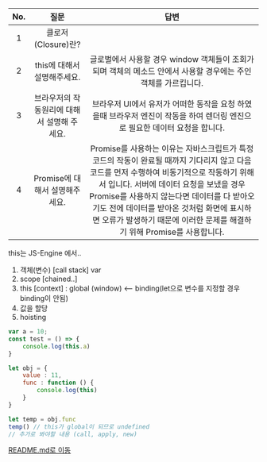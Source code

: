 |No.|질문|답변|
|:--:|:--:|:--:|
|1|클로저 (Closure)란?||
|2|this에 대해서 설명해주세요.|글로벌에서 사용할 경우 window 객체들이 조회가 되며 객체의 메소드 안에서 사용할 경우에는 주인객체를 가르킵니다.|
|3|브라우저의 작동원리에 대해서 설명해 주세요.|브라우저 UI에서 유저가 어떠한 동작을 요청 하였을때 브라우저 엔진이 작동을 하여 렌더링 엔진으로 필요한 데이터 요청을 합니다. |
|4|Promise에 대해서 설명해주세요.|Promise를 사용하는 이유는 자바스크립트가 특정 코드의 작동이 완료될 때까지 기다리지 않고 다음 코드를 먼저 수행하여 비동기적으로 작동하기 위해서 입니다. 서버에 데이터 요청을 보냈을 경우 Promise를 사용하지 않는다면 데이터를 다 받아오기도 전에 데이터를 받아온 것처럼 화면에 표시하면 오류가 발생하기 때문에 이러한 문제를 해결하기 위해 Promise를 사용합니다.|


this는 JS-Engine 에서..
1. 객체(변수) [call stack] var 
2. scope [chained..]
3. this [context] : global (window) <-- binding(let으로 변수를 지정할 경우 binding이 안됨)
4. 값을 할당
5. hoisting
```js
var a = 10;
const test = () => {
    console.log(this.a)
}

let obj = {
    value : 11,
    func : function () {
        console.log(this)
    }
}

let temp = obj.func
temp() // this가 global이 되므로 undefined
// 추가로 봐야할 내용 (call, apply, new)
```

[README.md로 이동](../../README.md)

